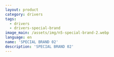 ```yaml
---
layout: product
category: drivers
tags:
  - drivers
  - drivers-special-brand
image_main: /assets/img/n5-special-brand-2.webp
language: en
name: 'SPECIAL BRAND 02'
description: 'SPECIAL BRAND 02'
---
```

